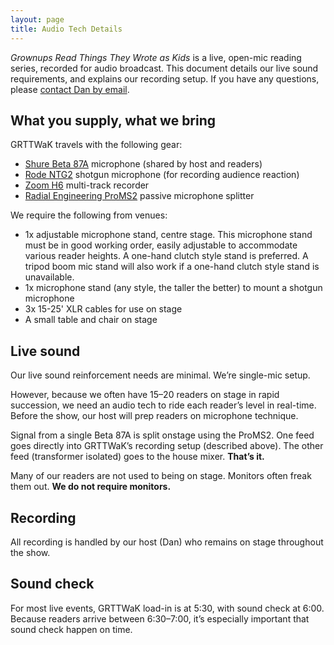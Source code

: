 ```yaml
---
layout: page
title: Audio Tech Details
---
```


*Grownups Read Things They Wrote as Kids* is a live, open-mic reading series, recorded for audio broadcast. This document details our live sound requirements, and explains our recording setup. If you have any questions, please <a href="mailto:dan@grownupsreadthingstheywroteaskids.com">contact Dan by email</a>.

## What you supply, what we bring

GRTTWaK travels with the following gear:

- <a href="http://www.shure.com/americas/products/microphones/beta/beta-87a-vocal-microphone">Shure Beta 87A</a> microphone (shared by host and readers)
- <a href="http://www.rode.com/microphones/ntg-2">Rode NTG2</a> shotgun microphone (for recording audience reaction)
- <a href="https://www.zoom-na.com/products/field-video-recording/field-recording/h6-handy-recorder">Zoom H6</a> multi-track recorder
- <a href="http://www.radialeng.com/proms2.php">Radial Engineering ProMS2</a> passive microphone splitter

We require the following from venues:

- 1x adjustable microphone stand, centre stage. This microphone stand must be in good working order, easily adjustable to accommodate various reader heights. A one-hand clutch style stand is preferred. A tripod boom mic stand will also work if a one-hand clutch style stand is unavailable.
- 1x microphone stand (any style, the taller the better) to mount a shotgun microphone
- 3x 15-25' XLR cables for use on stage
- A small table and chair on stage

## Live sound
Our live sound reinforcement needs are minimal. We’re single-mic setup.

However, because we often have 15–20 readers on stage in rapid succession, we need an audio tech to ride each reader’s level in real-time. Before the show, our host will prep readers on microphone technique.

Signal from a single Beta 87A is split onstage using the ProMS2. One feed goes directly into GRTTWaK’s recording setup (described above). The other feed (transformer isolated) goes to the house mixer. <strong>That’s it.</strong>

Many of our readers are not used to being on stage. Monitors often freak them out. <strong>We do not require monitors.</strong>
<h2>Recording</h2>
All recording is handled by our host (Dan) who remains on stage throughout the show.
<h2>Sound check</h2>
For most live events, GRTTWaK load-in is at 5:30, with sound check at 6:00. Because readers arrive between 6:30–7:00, it’s especially important that sound check happen on time.